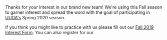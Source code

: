 Thanks for your interest in our brand new team! We're using this Fall season to garner interest and spread the word with the goal of participating in [UUDA's](https://utahultimate.org) Spring 2020 season.

If you think you might like to practice with us please fill out our [Fall 2019 Interest Form](). You can also register for our 